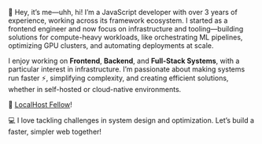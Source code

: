 👋 Hey, it’s me—uhh, hi!
I’m a JavaScript developer with over 3 years of experience, working across its framework ecosystem. I started as a frontend engineer and now focus on infrastructure and tooling—building solutions for compute-heavy workloads, like orchestrating ML pipelines, optimizing GPU clusters, and automating deployments at scale.

I enjoy working on **Frontend**, **Backend**, and **Full-Stack Systems**, with a particular interest in infrastructure. I’m passionate about making systems run faster ⚡, simplifying complexity, and creating efficient solutions, whether in self-hosted or cloud-native environments.

🌟 [LocalHost Fellow](https://localhosthq.com/)!

💻 I love tackling challenges in system design and optimization. Let’s build a faster, simpler web together!
